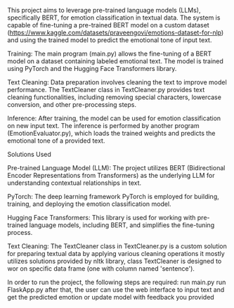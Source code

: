 This project aims to leverage pre-trained language models (LLMs), specifically BERT, for emotion classification in textual data. The system is capable of fine-tuning a pre-trained BERT model on a custom dataset (https://www.kaggle.com/datasets/praveengovi/emotions-dataset-for-nlp) and using the trained model to predict the emotional tone of input text.

Training: The main program (main.py) allows the fine-tuning of a BERT model on a dataset containing labeled emotional text. The model is trained using PyTorch and the Hugging Face Transformers library.

Text Cleaning: Data preparation involves cleaning the text to improve model performance. The TextCleaner class in TextCleaner.py provides text cleaning functionalities, including removing special characters, lowercase conversion, and other pre-processing steps.

Inference: After training, the model can be used for emotion classification on new input text. The inference is performed by another program (EmotionEvaluator.py), which loads the trained weights and predicts the emotional tone of a provided text.

Solutions Used

Pre-trained Language Model (LLM): The project utilizes BERT (Bidirectional Encoder Representations from Transformers) as the underlying LLM for understanding contextual relationships in text.

PyTorch: The deep learning framework PyTorch is employed for building, training, and deploying the emotion classification model.

Hugging Face Transformers: This library is used for working with pre-trained language models, including BERT, and simplifies the fine-tuning process.

Text Cleaning: The TextCleaner class in TextCleaner.py is a custom solution for preparing textual data by applying various cleaning operations it mostly utilizes solutions provided by nltk library, class TextCleaner is designed to wor on specific data frame (one with column named 'sentence').


In order to run the project, the following steps are required:
run main.py
run FlaskApp.py
after that, the user can use the web interface to input text and get the predicted emotion or update model with feedback you provided
```
